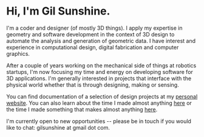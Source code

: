 # Hi, I'm Gil Sunshine. 

I'm a coder and designer (of mostly 3D things). I apply my expertise in geometry and software development in the context of 3D design to automate the analysis and generation of geometric data. I have interest and experience in computational design, digital fabrication and computer graphics.

After a couple of years working on the mechanical side of things at robotics startups, I'm now focusing my time and energy on developing software for 3D applications. I'm generally interested in projects that interface with the physical world whether that is through designing, making or sensing.

You can find documentation of a selection of design projects at my [personal website](https://www.gilsunshine.com). You can also learn about the time I made almost anything [here](https://fab.cba.mit.edu/classes/863.20/Architecture/people/GilSunshine/index.html) or the time I made something that makes almost anything [here](https://fab.cba.mit.edu/classes/865.21/people/gilsunshine/systems.html).

I'm currently open to new opportunities -- please be in touch if you would like to chat: gilsunshine at gmail dot com.

